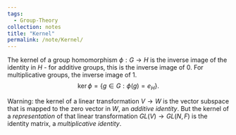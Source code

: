 ```yaml
---
tags:
  - Group-Theory
collection: notes
title: "Kernel"
permalink: /note/Kernel/
---
```

The kernel of a group homomorphism $\phi: G \rightarrow H$ is the inverse image of the identity in $H$ - for additive groups, this is the inverse image of 0. For multiplicative groups, the inverse image of 1.
$$
\ker \phi = \{g \in G : \phi(g) = e_H\}.
$$

Warning: the kernel of a linear transformation $V\rightarrow W$ is the vector subspace that is mapped to the zero vector in $W$, an *additive identity*. But the kernel of a *representation* of that linear transformation $GL(V) \rightarrow GL(N,F)$ is the identity matrix, a *multiplicative identity*. 